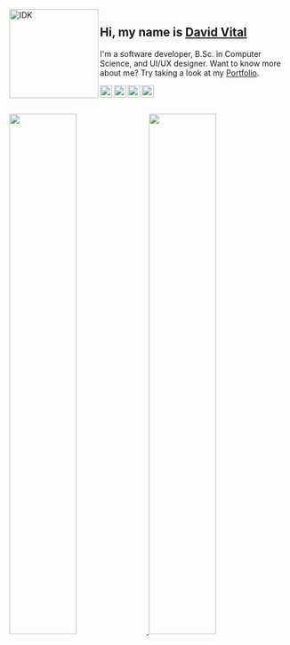 
<img align="left" width="160" height="160" alt="IDK" src="https://user-images.githubusercontent.com/56490555/163879879-600bf8c2-9e6b-4384-879f-b23e0e43dc21.gif"/>


## Hi, my name is [David Vital][homepage]


I'm a software developer, B.Sc. in Computer Science, and UI/UX designer. Want to know more about me? Try taking a look at my [Portfolio](https://ddvital.github.io/portfolio/).
<!-- A JavaScript developer from [Chennai][about-chennai]. I currently manage the engineering team at [OSlash][oslash]. I love building applications & discussing new product ideas. Reach out to me on [twitter][twitter] if you'd like to talk ✌️ -->

<div style="">
  <a href="https://www.dribbble.com/ddvital/">
    <img align="left" alt="ddvital's Dribbble" width="22px" src="https://user-images.githubusercontent.com/56490555/161457091-91ac6826-1dca-40df-9614-47970fbbb892.svg"/>
  </a>
  <a href="https://www.linkedin.com/in/ddvital/"><img align="left" alt="ddvital's Linkedin" width="22px" src="https://user-images.githubusercontent.com/56490555/161457095-b41d6537-829a-4d3f-9d60-f03bc7f2b9f2.svg"/>
  </a>
  <a href="https://www.goodreads.com/ddvital">
    <img align="left" alt="ddvital's Goodreads" width="22px" height="22px" src="https://user-images.githubusercontent.com/56490555/163886776-a26cffd8-75ac-49ff-9bac-49e36b2c2efd.png"/>
  </a>
  <a href="https://www.duolingo.com/profile/ddVital">
    <img align="left" alt="ddvital's Duolingo" width="22px" height="22px" src="https://user-images.githubusercontent.com/56490555/163877954-d6c63355-cbc2-4925-9d6b-ddd21499fb24.png"/>
</div>

</br>
</br>
</br>
<!-- [![Twitter Follow](https://img.shields.io/twitter/follow/dani_akash_?color=%20%2300acee&label=Follow%20me%20on%20Twitter&style=for-the-badge)][twitter] [![Twitch Status](https://img.shields.io/twitch/status/dani_akash_?label=LiveStream&style=for-the-badge)][twitch] [![Reddit User Karma](https://img.shields.io/reddit/user-karma/combined/dani_akash_?style=for-the-badge)][reddit] -->


<!-- ## hello, world <div style=""><a href="https://www.twitter.com/ddvital_/"><img align="left" alt="ddvital's twitter" width="22px" src="https://user-images.githubusercontent.com/56490555/161457096-c24861f8-41b0-4666-9661-81edd34faa76.svg"/></a><a href="https://www.dribbble.com/ddvital/"><img align="left" alt="ddvital's Dribbble" width="22px" src="https://user-images.githubusercontent.com/56490555/161457091-91ac6826-1dca-40df-9614-47970fbbb892.svg"/></a><a href="https://www.linkedin.com/in/ddvital/"><img align="left" alt="ddvital's Linkedin" width="22px" src="https://user-images.githubusercontent.com/56490555/161457095-b41d6537-829a-4d3f-9d60-f03bc7f2b9f2.svg"/></a><a href="https://stackoverflow.com/users/17768136/david"><img align="left" alt="ddvital's Stackoverflow" width="22px" height="22px" src="https://user-images.githubusercontent.com/56490555/161457094-35a97172-a7ae-40b3-9f4e-0b26d9b22b61.svg"/></a></div> -->

<!-- [![Twitter](https://user-images.githubusercontent.com/56490555/161457096-c24861f8-41b0-4666-9661-81edd34faa76.svg)](https://www.twitter.com/ddvital_/) [![Dribbble](https://user-images.githubusercontent.com/56490555/161457091-91ac6826-1dca-40df-9614-47970fbbb892.svg)](https://www.dribbble.com/ddvital/) [![LinkedIn](https://user-images.githubusercontent.com/56490555/161457095-b41d6537-829a-4d3f-9d60-f03bc7f2b9f2.svg)](https://www.linkedin.com/in/ddvital/) [![StackOverFlow](https://user-images.githubusercontent.com/56490555/161457094-35a97172-a7ae-40b3-9f4e-0b26d9b22b61.svg)](https://stackoverflow.com/users/17768136/david) -->

<!-- I'm a software developer, B.Sc. in Computer Science, and UI/UX designer. Want to know more about me? Try taking a look at my [Portfolio](https://ddvital.github.io/portfolio/). -->

<!-- **main skills:** -->
<!-- 
<div style="display: inline_block">
  <img align="center" alt="Js" height="30" width="40" src="https://raw.githubusercontent.com/devicons/devicon/master/icons/javascript/javascript-plain.svg">
  <img align="center" alt="NodeJs" height="30" width="40" src="https://raw.githubusercontent.com/devicons/devicon/master/icons/nodejs/nodejs-plain.svg">
  <img align="center" alt="NodeJs" height="30" width="40" src="https://raw.githubusercontent.com/devicons/devicon/master/icons/nextjs/nextjs-original.svg">
  <img align="center" alt="Vue" height="30" width="40" src="https://raw.githubusercontent.com/devicons/devicon/master/icons/vuejs/vuejs-original.svg">
  <img align="center" alt="React" height="30" width="40" src="https://raw.githubusercontent.com/devicons/devicon/master/icons/react/react-original.svg">
  <img align="center" alt="Ts" height="30" width="40" src="https://raw.githubusercontent.com/devicons/devicon/master/icons/typescript/typescript-plain.svg">
  <img align="center" alt="HTML" height="30" width="40" src="https://raw.githubusercontent.com/devicons/devicon/master/icons/html5/html5-original.svg">
  <img align="center" alt="CSS" height="30" width="40" src="https://raw.githubusercontent.com/devicons/devicon/master/icons/css3/css3-original.svg">
  <img align="center" alt="Python" height="30" width="40" src="https://raw.githubusercontent.com/devicons/devicon/master/icons/python/python-original.svg">
  <img align="center" alt="Django" height="30" width="40" src="https://raw.githubusercontent.com/devicons/devicon/master/icons/django/django-plain.svg">
  <img align="center" alt="C" height="30" width="40" src="https://raw.githubusercontent.com/devicons/devicon/master/icons/c/c-original.svg">
  <img align="center" alt="Cpp" height="30" width="40" src="https://raw.githubusercontent.com/devicons/devicon/master/icons/cplusplus/cplusplus-original.svg">
</div>
</br> -->


<div style="display: inline_block">
  <a href="https://github.com/ddvital">
  <img width="49%" src="https://github-readme-stats.vercel.app/api?username=ddvital&show_icons=true&&bg_color=DD272700&theme=dark&title_color=4961dc&icon_color=4961dc&hide_border=true&include_all_commits=true&count_private=true"/>
  <img width="49%" src="https://github-readme-streak-stats.herokuapp.com?user=ddvital&theme=cobalt&hide_border=true&date_format=M%20j%5B%2C%20Y%5D&background=DD272700&sideNums=4961DC&ring=4961DC&fire=4961DC&sideLabels=9e9e9e&currStreakNum=4961DC&stroke=232323&dates=9e9e9e&currStreakLabel=4961DC">
    
</div>

[homepage]: https://ddvital.me
[dribbble]: https://www.dribbble.com/ddvital/
[linkedin]: https://www.linkedin.com/in/ddvital/
[duo]: https://www.duolingo.com/profile/ddVital
